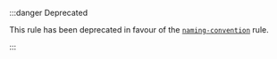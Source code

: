 :::danger Deprecated

This rule has been deprecated in favour of the [`naming-convention`](./naming-convention.md) rule.

:::

<!--
This doc file has been left on purpose because `camelcase` is a core ESLint
rule. This exists to help direct people to the replacement rule.

Note that there is no actual way to get to this page in the normal navigation,
so end-users will only be able to get to this page from the search bar.
-->
